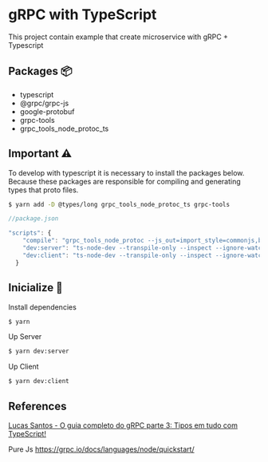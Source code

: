 # gRPC with TypeScript
This project contain example that create microservice with gRPC + Typescript

## Packages 📦
- typescript
- @grpc/grpc-js
- google-protobuf
- grpc-tools
- grpc_tools_node_protoc_ts

## Important ⚠️
To develop with typescript it is necessary to install the packages below. Because these packages are responsible for compiling and generating types that proto files.

```bash
$ yarn add -D @types/long grpc_tools_node_protoc_ts grpc-tools
```

```javascript
//package.json

"scripts": {
    "compile": "grpc_tools_node_protoc --js_out=import_style=commonjs,binary:./proto --grpc_out=grpc_js:./proto -I ./proto ./proto/*.proto && grpc_tools_node_protoc --plugin=protoc-gen-ts=./node_modules/.bin/protoc-gen-ts --ts_out=grpc_js:./proto -I ./proto ./proto/*.proto",
    "dev:server": "ts-node-dev --transpile-only --inspect --ignore-watch node_modules server/src/index.ts",
    "dev:client": "ts-node-dev --transpile-only --inspect --ignore-watch node_modules client/src/index.ts"
  }
```
## Inicialize 🔰

Install dependencies

```bash
$ yarn 
```

Up Server

```bash
$ yarn dev:server
```

Up Client

```bash
$ yarn dev:client
```

## References
[Lucas Santos - O guia completo do gRPC parte 3: Tipos em tudo com TypeScript!](https://blog.lsantos.dev/o-guia-do-grpc-3/)

Pure Js
https://grpc.io/docs/languages/node/quickstart/
